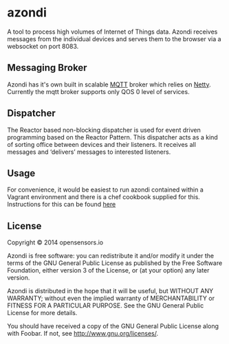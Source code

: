 # azondi

A tool to process high volumes of Internet of Things data. Azondi
receives messages from the individual devices and serves them to the
browser via a websocket on port 8083.

## Messaging Broker 
Azondi has it's own built in scalable [MQTT](http://mqtt.org/) broker which
relies on
[Netty](https://github.com/OpenSensorsIO/azondi/blob/master/src/clojure/azondi/transports/mqtt.clj). Currently
the mqtt broker supports only QOS 0 level of services.

## Dispatcher

The Reactor based non-blocking dispatcher is used for event driven programming based on the Reactor Pattern. This dispatcher acts as a kind of sorting office between devices and their listeners. It receives all messages and ‘delivers’ messages to interested listeners.

## Usage
For convenience, it would be easiest to run azondi contained within a
Vagrant environment and there is a chef cookbook supplied for this. Instructions for this can be found [here](https://github.com/OpenSensorsIO/vagrant) 

## License

Copyright © 2014 opensensors.io

Azondi is free software: you can redistribute it and/or modify
it under the terms of the GNU General Public License as published by
the Free Software Foundation, either version 3 of the License, or
(at your option) any later version.

Azondi is distributed in the hope that it will be useful,
but WITHOUT ANY WARRANTY; without even the implied warranty of
MERCHANTABILITY or FITNESS FOR A PARTICULAR PURPOSE.  See the
GNU General Public License for more details.

You should have received a copy of the GNU General Public License
along with Foobar.  If not, see <http://www.gnu.org/licenses/>.
